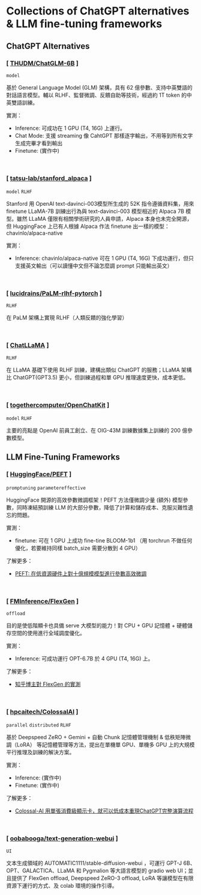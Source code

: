 # Collections of ChatGPT alternatives &amp; LLM fine-tuning frameworks

## ChatGPT Alternatives

### [ [THUDM/ChatGLM-6B](https://github.com/THUDM/ChatGLM-6B) ]  
`model`

基於 General Language Model (GLM) 架構，具有 62 億參數、支持中英雙語的對話語言模型。輔以 RLHF、監督微調、反饋自助等技術，經過約 1T token 的中英雙語訓練。

實測：
- Inference: 可成功在 1 GPU (T4, 16G) 上運行。
- Chat Mode: 支援 streaming 像 CahtGPT 那樣逐字輸出，不用等到所有文字生成完畢才看到輸出
- Finetune: (實作中)

<br>

### [ [tatsu-lab/stanford_alpaca](https://github.com/tatsu-lab/stanford_alpaca) ]  
`model` `RLHF`

Stanford 用 OpenAI text-davinci-003模型所生成的 52K 指令遵循資料集，用來 finetune LLaMA-7B 訓練出行為與 text-davinci-003 模型相近的 Alpaca 7B 模型。雖然 LLaMA 僅限有相關學術研究的人員申請，Alpaca 本身也未完全開源，但 HuggingFace 上已有人根據 Alpaca 作法 finetune 出一樣的模型： chavinlo/alpaca-native

實測：
- Inference: chavinlo/alpaca-native 可在 1 GPU (T4, 16G) 下成功運行，但只支援英文輸出（可以讀懂中文但不論怎麼調 prompt 只能輸出英文）

<br>

### [ [lucidrains/PaLM-rlhf-pytorch](https://github.com/lucidrains/PaLM-rlhf-pytorch) ]  
`RLHF`

在 PaLM 架構上實現 RLHF（人類反饋的強化學習）

<br>

### [ [ChatLLaMA](https://github.com/juncongmoo/chatllama) ]  
`RLHF`

在 LLaMA 基礎下使用 RLHF 訓練，建構出類似 ChatGPT 的服務；LLaMA 架構比 ChatGPT(GPT3.5) 更小，但訓練過程和單 GPU 推理速度更快，成本更低。

<br>

### [ [togethercomputer/OpenChatKit](https://github.com/togethercomputer/OpenChatKit) ]  
`model` `RLHF`

主要的亮點是 OpenAI 前員工創立、在 OIG-43M 訓練數據集上訓練的 200 億參數模型。


## LLM Fine-Tuning Frameworks

### [ [HuggingFace/PEFT](https://github.com/huggingface/peft) ]  
`promptuning` `parametereffective`

HuggingFace 開源的高效參數微調框架！PEFT 方法僅微調少量 (額外) 模型參數，同時凍結預訓練 LLM 的大部分參數，降低了計算和儲存成本、克服災難性遺忘的問題。

實測：
- finetune: 可在 1 GPU 上成功 fine-tine BLOOM-1b1 （用 torchrun 不做任何優化，若要維持同樣 batch_size 需要分散到 4 GPU）

了解更多：
- [PEFT: 在低資源硬件上對十億規模模型進行參數高效微調](https://blog.csdn.net/HuggingFace/article/details/129292898)

<br>

### [ [FMInference/FlexGen](https://github.com/FMInference/FlexGen) ]  
`offload`

目的是使低階顯卡也具備 serve 大模型的能力！對 CPU + GPU 記憶體 + 硬體儲存空間的使用進行全域調度優化。

實測：
- Inference: 可成功運行 OPT-6.7B 於 4 GPU (T4, 16G) 上。

了解更多：
- [知乎博主對 FlexGen 的實測](https://zhuanlan.zhihu.com/p/610853654)

<br>

### [ [hpcaitech/ColossalAI](https://github.com/hpcaitech/ColossalAI) ]  
`parallel` `distributed` `RLHF`

基於 Deepspeed ZeRO + Gemini + 自動 Chunk 記憶體管理機制 & 低秩矩陣微調（LoRA） 等記憶體管理等方法，提出在單機單 GPU、單機多 GPU 上的大規模平行推理及訓練的解決方案。 

實測：
- Inference: (實作中)
- Finetune: (實作中)

了解更多：
- [Colossal-AI 用單張消費級顯示卡，就可以低成本重現ChatGPT完整演算流程](https://www.techbang.com/posts/104007-chatgpt-colossalai-graphics-card)

<br>

### [ [oobabooga/text-generation-webui](https://github.com/oobabooga/text-generation-webui) ]  
`UI`

文本生成領域的 AUTOMATIC1111/stable-diffusion-webui ，可運行 GPT-J 6B、OPT、GALACTICA、LLaMA 和 Pygmalion 等大語言模型的 gradio web UI；並且提供了 FlexGen offload, Deepspeed ZeRO-3 offload, LoRA 等讓模型在有限資源下運行的方式、及 colab 環境的操作引導。


